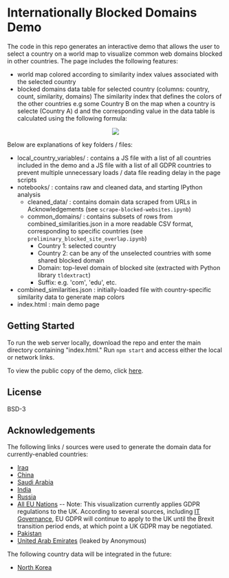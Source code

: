 # Internationally Blocked Domains Demo
The code in this repo generates an interactive demo that allows the user to select a country on a world map to visualize common web domains blocked in other countries. The page includes the following features:
- world map colored according to similarity index values associated with the selected country
- blocked domains data table for selected country (columns: country, count, similarity, domains)
The similarity index that defines the colors of the other countries e.g some Country B on the map when a country is selecte (Country A) d and the corresponding value in the data table is calculated using the following formula:
<p align = "center"><img src="https://render.githubusercontent.com/render/math?math=\frac{\text{number of unique common blocked domains in Country A AND Country B}}{\text{total number of unique domains blocked by Country A OR Country B}}"></p>

Below are explanations of key folders / files:
- local_country_variables/ : contains a JS file with a list of all countries included in the demo and a JS file with a list of all GDPR countries to prevent multiple unnecessary loads / data file reading delay in the page scripts
- notebooks/ : contains raw and cleaned data, and starting IPython analysis
  - cleaned_data/ : contains domain data scraped from URLs in Acknowledgements (see `scrape-blocked-websites.ipynb`)
  - common_domains/ : contains subsets of rows from combined_similarities.json in a more readable CSV format, corresponding to specific countries (see `preliminary_blocked_site_overlap.ipynb`)
    - Country 1: selected country
    - Country 2: can be any of the unselected countries with some shared blocked domain
    - Domain: top-level domain of blocked site (extracted with Python library `tldextract`)
    - Suffix: e.g. 'com', 'edu', etc.
- combined_similarities.json : initially-loaded file with country-specific similarity data to generate map colors
- index.html : main demo page

## Getting Started
To run the web server locally, download the repo and enter the main directory containing "index.html." Run `npm start` and access either the local or network links.

To view the public copy of the demo, click [here](https://pair-interoperability-demo.herokuapp.com/).

## License
BSD-3

## Acknowledgements
The following links / sources were used to generate the domain data for currently-enabled countries:
- [Iraq](https://www.theregister.co.uk/2014/07/01/revealed_the_great_firewall_of_iraq/)
- [China](https://cyber.harvard.edu/filtering/china/)
- [Saudi Arabia](https://cyber.harvard.edu/filtering/saudiarabia/)
- [India](https://www.medianama.com/2012/05/223-isp-wise-list-of-blocked-sites-indiablocks/)
- [Russia](https://web.archive.org/web/20140710063312/http://www.antizapret.info/)
- [All EU Nations](https://data.verifiedjoseph.com/dataset/websites-not-available-eu-gdpr)
-- Note: This visualization currently applies GDPR regulations to the UK. According to several sources, including [IT Governance](https://www.itgovernance.co.uk/eu-gdpr-uk-dpa-2018-uk-gdpr), EU GDPR will continue to apply to the UK until the Brexit transition period ends, at which point a UK GDPR may be negotiated.
- [Pakistan](https://propakistani.pk/wp-content/uploads/2010/05/blocked.html)
- [United Arab Emirates](https://pastehtml.com/view/c3321xhl7.rtxt) (leaked by Anonymous)

The following country data will be integrated in the future:
- [North Korea](https://www.npr.org/sections/thetwo-way/2016/09/21/494902997/north-korea-accidentally-reveals-it-only-has-28-websites)
